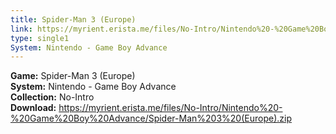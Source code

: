 ```yaml
---
title: Spider-Man 3 (Europe)
link: https://myrient.erista.me/files/No-Intro/Nintendo%20-%20Game%20Boy%20Advance/Spider-Man%203%20(Europe).zip
type: single1
System: Nintendo - Game Boy Advance
---
```

<b>Game:</b> Spider-Man 3 (Europe)<br>
<b>System:</b> Nintendo - Game Boy Advance<br>
<b>Collection:</b> No-Intro<br>
<b>Download:</b> https://myrient.erista.me/files/No-Intro/Nintendo%20-%20Game%20Boy%20Advance/Spider-Man%203%20(Europe).zip